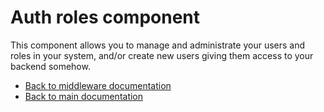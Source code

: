 
# Auth roles component

This component allows you to manage and administrate your users and roles in your system, and/or
create new users giving them access to your backend somehow.

* [Back to middleware documentation](/documentation/magic/)
* [Back to main documentation](/documentation/)
